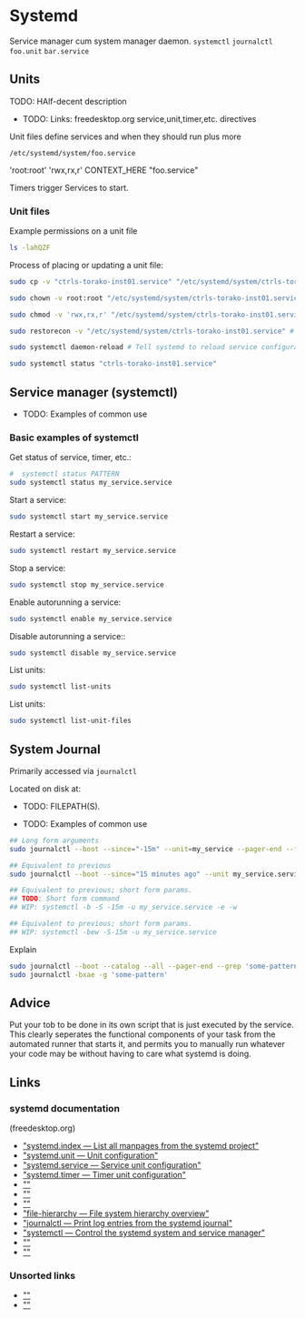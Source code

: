 # Systemd 
Service manager cum system manager daemon.
`systemctl` `journalctl` `foo.unit` `bar.service`


## Units
TODO: HAlf-decent description
* TODO: Links: freedesktop.org service,unit,timer,etc. directives


Unit files define services and when they should run plus more

`/etc/systemd/system/foo.service`

'root:root' 'rwx,rx,r' CONTEXT_HERE "foo.service"


Timers trigger Services to start.



### Unit files
Example permissions on a unit file
```bash
ls -lahQZF 

```

Process of placing or updating a unit file:
```bash
sudo cp -v "ctrls-torako-inst01.service" "/etc/systemd/system/ctrls-torako-inst01.service" # Copy service definition to service files location.

sudo chown -v root:root "/etc/systemd/system/ctrls-torako-inst01.service" # Assign ownership to root, as this is a system-wide configuration file

sudo chmod -v 'rwx,rx,r' "/etc/systemd/system/ctrls-torako-inst01.service" # Set file permissions.

sudo restorecon -v "/etc/systemd/system/ctrls-torako-inst01.service" # Set unit file SELinux security context.

sudo systemctl daemon-reload # Tell systemd to reload service configuration files.

sudo systemctl status "ctrls-torako-inst01.service"
```


## Service manager (systemctl)
* TODO: Examples of common use

### Basic examples of systemctl

Get status of service, timer, etc.:
```bash
#  systemctl status PATTERN 
sudo systemctl status my_service.service
```

Start a service:
```bash
sudo systemctl start my_service.service
```

Restart a service:
```bash
sudo systemctl restart my_service.service
```

Stop a service:
```bash
sudo systemctl stop my_service.service
```

Enable autorunning a service:
```bash
sudo systemctl enable my_service.service
```

Disable autorunning a service::
```bash
sudo systemctl disable my_service.service
```

List units:
```bash
sudo systemctl list-units
```

List units:
```bash
sudo systemctl list-unit-files
```

## System Journal
Primarily accessed via `journalctl`

Located on disk at: 
* TODO: FILEPATH(S).

* TODO: Examples of common use
```bash
## Long form arguments
sudo journalctl --boot --since="-15m" --unit=my_service --pager-end --follow

## Equivalent to previous
sudo journalctl --boot --since="15 minutes ago" --unit my_service.service --pager-end --follow

## Equivalent to previous; short form params.
## TODO: Short form command
## WIP: systemctl -b -S -15m -u my_service.service -e -w

## Equivalent to previous; short form params.
## WIP: systemctl -bew -S-15m -u my_service.service
```

Explain
```bash
sudo journalctl --boot --catalog --all --pager-end --grep 'some-pattern'
sudo journalctl -bxae -g 'some-pattern'
```


## Advice
Put your tob to be done in its own script that is just executed by the service. This clearly seperates the functional components of your task from the automated runner that starts it, and permits you to manually run whatever your code may be without having to care what systemd is doing.


## Links

### systemd documentation
(freedesktop.org)
* ["systemd.index — List all manpages from the systemd project"](https://www.freedesktop.org/software/systemd/man/latest/index.html)
* ["systemd.unit — Unit configuration"](https://www.freedesktop.org/software/systemd/man/latest/systemd.unit.html)
* ["systemd.service — Service unit configuration"](https://www.freedesktop.org/software/systemd/man/latest/systemd.service.html)
* ["systemd.timer — Timer unit configuration"](https://www.freedesktop.org/software/systemd/man/latest/systemd.timer.html#)
* [""]()
* [""]()
* [""]()
* ["file-hierarchy — File system hierarchy overview"](https://www.freedesktop.org/software/systemd/man/latest/file-hierarchy.html)
* ["journalctl — Print log entries from the systemd journal"](https://www.freedesktop.org/software/systemd/man/latest/journalctl.html)
* ["systemctl — Control the systemd system and service manager"](https://www.freedesktop.org/software/systemd/man/latest/systemctl.html)
* [""]()
* [""]()

### Unsorted links
* [""]()
* [""]()

